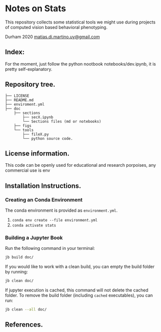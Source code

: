 # Notes on Stats
This repository collects some statistical tools we might use during projects of computed vision based behavioral phenotyping. 

Durham 2020 
matias.di.martino.uy@gmail.com  

## Index:
For the moment, just follow the python nootbook notebooks/dev.ipynb, it is pretty self-explanatory. 

## Repository tree.
```
├── LICENSE
├── README.md
├── enviroment.yml
├── doc
    ├── sections
        ├── secX.ipynb
        └── Sections files (md or notebooks)
    ├── figs
    └── tools
        ├── fileX.py 
        └── python source code. 
```

## License information.
This code can be openly used for educational and research porpoises, any commercial use is env

## Installation Instructions.
### Creating an Conda Environment
The conda environment is provided as `environment.yml`. 

1. `conda env create --file environment.yml`
2. `conda activate stats`

### Building a Jupyter Book
Run the following command in your terminal:
```bash
jb build doc/
```

If you would like to work with a clean build, you can empty the build folder by running:

```bash
jb clean doc/
```

If jupyter execution is cached, this command will not delete the cached folder. 
To remove the build folder (including `cached` executables), you can run:

```bash
jb clean --all doc/
```


## References.


